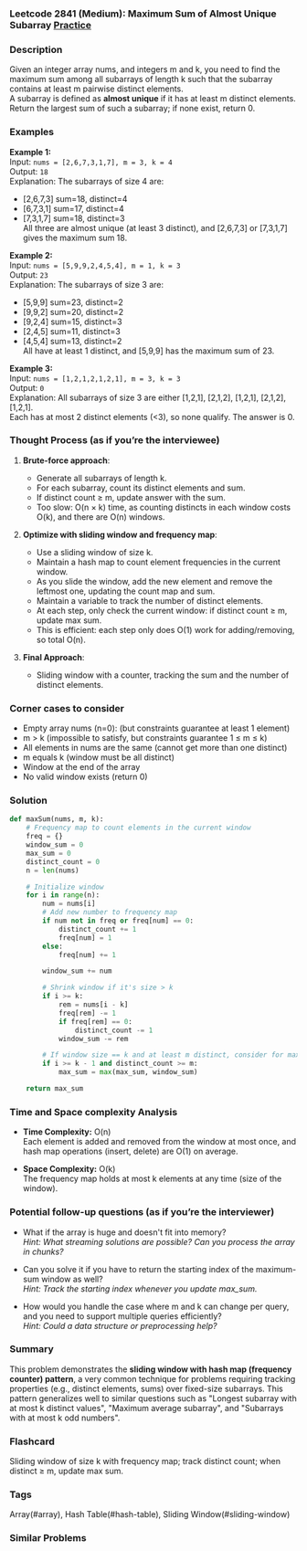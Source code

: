 ### Leetcode 2841 (Medium): Maximum Sum of Almost Unique Subarray [Practice](https://leetcode.com/problems/maximum-sum-of-almost-unique-subarray)

### Description  
Given an integer array nums, and integers m and k, you need to find the maximum sum among all subarrays of length k such that the subarray contains at least m pairwise distinct elements.  
A subarray is defined as **almost unique** if it has at least m distinct elements. Return the largest sum of such a subarray; if none exist, return 0.

### Examples  

**Example 1:**  
Input: `nums = [2,6,7,3,1,7], m = 3, k = 4`  
Output: `18`  
Explanation: The subarrays of size 4 are:  
- [2,6,7,3] sum=18, distinct=4  
- [6,7,3,1] sum=17, distinct=4  
- [7,3,1,7] sum=18, distinct=3  
All three are almost unique (at least 3 distinct), and [2,6,7,3] or [7,3,1,7] gives the maximum sum 18.

**Example 2:**  
Input: `nums = [5,9,9,2,4,5,4], m = 1, k = 3`  
Output: `23`  
Explanation: The subarrays of size 3 are:  
- [5,9,9] sum=23, distinct=2  
- [9,9,2] sum=20, distinct=2  
- [9,2,4] sum=15, distinct=3  
- [2,4,5] sum=11, distinct=3  
- [4,5,4] sum=13, distinct=2  
All have at least 1 distinct, and [5,9,9] has the maximum sum of 23.

**Example 3:**  
Input: `nums = [1,2,1,2,1,2,1], m = 3, k = 3`  
Output: `0`  
Explanation: All subarrays of size 3 are either [1,2,1], [2,1,2], [1,2,1], [2,1,2], [1,2,1].  
Each has at most 2 distinct elements (<3), so none qualify. The answer is 0.

### Thought Process (as if you’re the interviewee)  
1. **Brute-force approach**:  
   - Generate all subarrays of length k.
   - For each subarray, count its distinct elements and sum.
   - If distinct count ≥ m, update answer with the sum.
   - Too slow: O(n × k) time, as counting distincts in each window costs O(k), and there are O(n) windows.

2. **Optimize with sliding window and frequency map**:  
   - Use a sliding window of size k.
   - Maintain a hash map to count element frequencies in the current window.
   - As you slide the window, add the new element and remove the leftmost one, updating the count map and sum.
   - Maintain a variable to track the number of distinct elements.
   - At each step, only check the current window: if distinct count ≥ m, update max sum.
   - This is efficient: each step only does O(1) work for adding/removing, so total O(n).

3. **Final Approach**:  
   - Sliding window with a counter, tracking the sum and the number of distinct elements.

### Corner cases to consider  
- Empty array nums (n=0): (but constraints guarantee at least 1 element)
- m > k (impossible to satisfy, but constraints guarantee 1 ≤ m ≤ k)
- All elements in nums are the same (cannot get more than one distinct)
- m equals k (window must be all distinct)
- Window at the end of the array
- No valid window exists (return 0)

### Solution

```python
def maxSum(nums, m, k):
    # Frequency map to count elements in the current window
    freq = {}
    window_sum = 0
    max_sum = 0
    distinct_count = 0
    n = len(nums)

    # Initialize window
    for i in range(n):
        num = nums[i]
        # Add new number to frequency map
        if num not in freq or freq[num] == 0:
            distinct_count += 1
            freq[num] = 1
        else:
            freq[num] += 1

        window_sum += num

        # Shrink window if it's size > k
        if i >= k:
            rem = nums[i - k]
            freq[rem] -= 1
            if freq[rem] == 0:
                distinct_count -= 1
            window_sum -= rem

        # If window size == k and at least m distinct, consider for max_sum
        if i >= k - 1 and distinct_count >= m:
            max_sum = max(max_sum, window_sum)

    return max_sum
```

### Time and Space complexity Analysis  

- **Time Complexity:** O(n)  
  Each element is added and removed from the window at most once, and hash map operations (insert, delete) are O(1) on average.

- **Space Complexity:** O(k)  
  The frequency map holds at most k elements at any time (size of the window).

### Potential follow-up questions (as if you’re the interviewer)  

- What if the array is huge and doesn't fit into memory?  
  *Hint: What streaming solutions are possible? Can you process the array in chunks?*

- Can you solve it if you have to return the starting index of the maximum-sum window as well?  
  *Hint: Track the starting index whenever you update max_sum.*

- How would you handle the case where m and k can change per query, and you need to support multiple queries efficiently?  
  *Hint: Could a data structure or preprocessing help?*

### Summary
This problem demonstrates the **sliding window with hash map (frequency counter) pattern**, a very common technique for problems requiring tracking properties (e.g., distinct elements, sums) over fixed-size subarrays. This pattern generalizes well to similar questions such as "Longest subarray with at most k distinct values", "Maximum average subarray", and "Subarrays with at most k odd numbers".


### Flashcard
Sliding window of size k with frequency map; track distinct count; when distinct ≥ m, update max sum.

### Tags
Array(#array), Hash Table(#hash-table), Sliding Window(#sliding-window)

### Similar Problems
